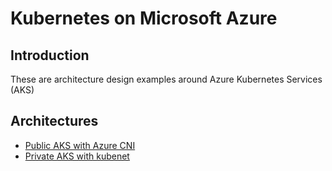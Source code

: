 # Kubernetes on Microsoft Azure

## Introduction

These are architecture design examples around Azure Kubernetes Services (AKS)

## Architectures

- [Public AKS with Azure CNI][1]
- [Private AKS with kubenet][2]

[1]: ./examples/aks_cni.md
[2]: ./examples/aks_private_kubenet.md
